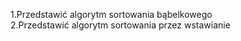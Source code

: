 1.Przedstawić algorytm sortowania bąbelkowego   
2.Przedstawić algorytm sortowania przez wstawianie
